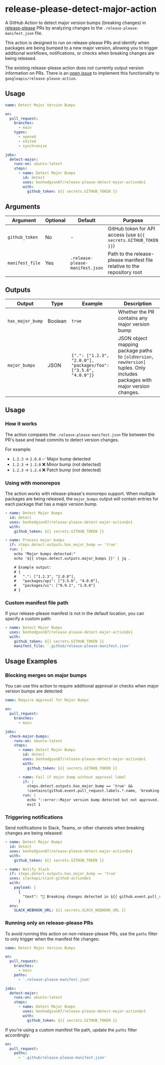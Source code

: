 # release-please-detect-major-action

A GitHub Action to detect major version bumps (breaking changes) in [release-please](https://github.com/googleapis/release-please) PRs by analyzing changes to the `.release-please-manifest.json` file.

This action is designed to run on release-please PRs and identify when packages are being bumped to a new major version, allowing you to trigger additional workflows, notifications, or checks when breaking changes are being released.

The existing release-please action does not currently output version information on PRs. There is an [open issue](https://github.com/googleapis/release-please-action/issues/684) to implement this functionality to `googleapis/release-please-action`.

## Usage

```yaml
name: Detect Major Version Bumps

on:
  pull_request:
    branches:
      - main
    types:
      - opened
      - edited
      - synchronize

jobs:
  detect-major:
    runs-on: ubuntu-latest
    steps:
      - name: Detect Major Bumps
        id: detect
        uses: benhodgson87/release-please-detect-major-action@v1
        with:
          github_token: ${{ secrets.GITHUB_TOKEN }}
```

## Arguments

| Argument        | Optional | Default                         | Purpose                                                                 |
| --------------- | -------- | ------------------------------- | ----------------------------------------------------------------------- |
| `github_token`  | No      | -                               | GitHub token for API access (use `${{ secrets.GITHUB_TOKEN }}`)         |
| `manifest_file` | Yes       | `.release-please-manifest.json` | Path to the release-please manifest file relative to the repository root |

## Outputs

| Output          | Type    | Example                                                  | Description                                                                                                                                  |
| --------------- | ------- | -------------------------------------------------------- | -------------------------------------------------------------------------------------------------------------------------------------------- |
| `has_major_bump` | Boolean | `true`                                                   | Whether the PR contains any major version bump                                                                                               |
| `major_bumps`    | JSON    | `{".": ["1.2.3", "2.0.0"], "packages/foo": ["3.5.6", "4.0.0"]}` | JSON object mapping package paths to `[oldVersion, newVersion]` tuples. Only includes packages with major version changes. |

## Usage

### How it works

The action compares the `.release-please-manifest.json` file between the PR's base and head commits to detect version changes.

For example:
- `1.2.3` → `2.0.0` ✅ Major bump detected
- `1.2.3` → `1.3.0` ❌ Minor bump (not detected)
- `1.2.3` → `1.2.4` ❌ Patch bump (not detected)

### Using with monorepos

The action works with release-please's monorepo support. When multiple packages are being released, the `major_bumps` output will contain entries for each package that has a major version bump.

```yaml
- name: Detect Major Bumps
  id: detect
  uses: benhodgson87/release-please-detect-major-action@v1
  with:
    github_token: ${{ secrets.GITHUB_TOKEN }}

- name: Process major bumps
  if: steps.detect.outputs.has_major_bump == 'true'
  run: |
    echo "Major bumps detected:"
    echo '${{ steps.detect.outputs.major_bumps }}' | jq .

    # Example output:
    # {
    #   ".": ["1.2.3", "2.0.0"],
    #   "packages/api": ["3.5.6", "4.0.0"],
    #   "packages/ui": ["0.9.1", "1.0.0"]
    # }
```

### Custom manifest file path

If your release-please manifest is not in the default location, you can specify a custom path:

```yaml
- name: Detect Major Bumps
  uses: benhodgson87/release-please-detect-major-action@v1
  with:
    github_token: ${{ secrets.GITHUB_TOKEN }}
    manifest_file: '.github/release-please-manifest.json'
```

## Usage Examples

### Blocking merges on major bumps

You can use this action to require additional approval or checks when major version bumps are detected:

```yaml
name: Require Approval for Major Bumps

on:
  pull_request:
    branches:
      - main

jobs:
  check-major-bumps:
    runs-on: ubuntu-latest
    steps:
      - name: Detect Major Bumps
        id: detect
        uses: benhodgson87/release-please-detect-major-action@v1
        with:
          github_token: ${{ secrets.GITHUB_TOKEN }}

      - name: Fail if major bump without approval label
        if: |
          steps.detect.outputs.has_major_bump == 'true' &&
          !contains(github.event.pull_request.labels.*.name, 'breaking-change-approved')
        run: |
          echo "::error::Major version bump detected but not approved. Please add the 'breaking-change-approved' label."
          exit 1
```

### Triggering notifications

Send notifications to Slack, Teams, or other channels when breaking changes are being released:

```yaml
- name: Detect Major Bumps
  id: detect
  uses: benhodgson87/release-please-detect-major-action@v1
  with:
    github_token: ${{ secrets.GITHUB_TOKEN }}

- name: Notify Slack
  if: steps.detect.outputs.has_major_bump == 'true'
  uses: slackapi/slack-github-action@v1
  with:
    payload: |
      {
        "text": "🚨 Breaking changes detected in ${{ github.event.pull_request.html_url }}"
      }
  env:
    SLACK_WEBHOOK_URL: ${{ secrets.SLACK_WEBHOOK_URL }}
```

### Running only on release-please PRs

To avoid running this action on non-release-please PRs, use the `paths` filter to only trigger when the manifest file changes:

```yaml
name: Detect Major Version Bumps

on:
  pull_request:
    branches:
      - main
    paths:
      - '.release-please-manifest.json'

jobs:
  detect-major:
    runs-on: ubuntu-latest
    steps:
      - name: Detect Major Bumps
        uses: benhodgson87/release-please-detect-major-action@v1
        with:
          github_token: ${{ secrets.GITHUB_TOKEN }}
```

If you're using a custom manifest file path, update the `paths` filter accordingly:

```yaml
on:
  pull_request:
    paths:
      - '.github/release-please-manifest.json'
```
